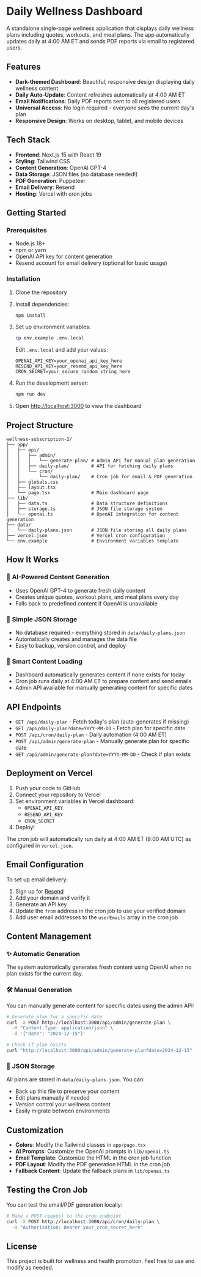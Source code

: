 # Daily Wellness Dashboard

A standalone single-page wellness application that displays daily wellness plans including quotes, workouts, and meal plans. The app automatically updates daily at 4:00 AM ET and sends PDF reports via email to registered users.

## Features

- **Dark-themed Dashboard**: Beautiful, responsive design displaying daily wellness content
- **Daily Auto-Update**: Content refreshes automatically at 4:00 AM ET
- **Email Notifications**: Daily PDF reports sent to all registered users
- **Universal Access**: No login required - everyone sees the current day's plan
- **Responsive Design**: Works on desktop, tablet, and mobile devices

## Tech Stack

- **Frontend**: Next.js 15 with React 19
- **Styling**: Tailwind CSS
- **Content Generation**: OpenAI GPT-4
- **Data Storage**: JSON files (no database needed!)
- **PDF Generation**: Puppeteer
- **Email Delivery**: Resend
- **Hosting**: Vercel with cron jobs

## Getting Started

### Prerequisites

- Node.js 18+ 
- npm or yarn
- OpenAI API key for content generation
- Resend account for email delivery (optional for basic usage)

### Installation

1. Clone the repository
2. Install dependencies:
   ```bash
   npm install
   ```

3. Set up environment variables:
   ```bash
   cp env.example .env.local
   ```
   
   Edit `.env.local` and add your values:
   ```
   OPENAI_API_KEY=your_openai_api_key_here
   RESEND_API_KEY=your_resend_api_key_here
   CRON_SECRET=your_secure_random_string_here
   ```

4. Run the development server:
   ```bash
   npm run dev
   ```

5. Open [http://localhost:3000](http://localhost:3000) to view the dashboard

## Project Structure

```
wellness-subscription-2/
├── app/
│   ├── api/
│   │   ├── admin/
│   │   │   └── generate-plan/ # Admin API for manual plan generation
│   │   ├── daily-plan/        # API for fetching daily plans
│   │   └── cron/
│   │       └── daily-plan/    # Cron job for email & PDF generation
│   ├── globals.css
│   ├── layout.tsx
│   └── page.tsx               # Main dashboard page
├── lib/
│   ├── data.ts                # Data structure definitions
│   ├── storage.ts             # JSON file storage system
│   └── openai.ts              # OpenAI integration for content generation
├── data/
│   └── daily-plans.json       # JSON file storing all daily plans
├── vercel.json                # Vercel cron configuration
└── env.example                # Environment variables template
```

## How It Works

### 🤖 **AI-Powered Content Generation**
- Uses OpenAI GPT-4 to generate fresh daily content
- Creates unique quotes, workout plans, and meal plans every day
- Falls back to predefined content if OpenAI is unavailable

### 💾 **Simple JSON Storage**
- No database required - everything stored in `data/daily-plans.json`
- Automatically creates and manages the data file
- Easy to backup, version control, and deploy

### 🔄 **Smart Content Loading**
- Dashboard automatically generates content if none exists for today
- Cron job runs daily at 4:00 AM ET to prepare content and send emails
- Admin API available for manually generating content for specific dates

## API Endpoints

- `GET /api/daily-plan` - Fetch today's plan (auto-generates if missing)
- `GET /api/daily-plan?date=YYYY-MM-DD` - Fetch plan for specific date
- `POST /api/cron/daily-plan` - Daily automation (4:00 AM ET)
- `POST /api/admin/generate-plan` - Manually generate plan for specific date
- `GET /api/admin/generate-plan?date=YYYY-MM-DD` - Check if plan exists

## Deployment on Vercel

1. Push your code to GitHub
2. Connect your repository to Vercel
3. Set environment variables in Vercel dashboard:
   - `OPENAI_API_KEY`
   - `RESEND_API_KEY`
   - `CRON_SECRET`
4. Deploy!

The cron job will automatically run daily at 4:00 AM ET (9:00 AM UTC) as configured in `vercel.json`.

## Email Configuration

To set up email delivery:

1. Sign up for [Resend](https://resend.com)
2. Add your domain and verify it
3. Generate an API key
4. Update the `from` address in the cron job to use your verified domain
5. Add user email addresses to the `userEmails` array in the cron job

## Content Management

### ✨ **Automatic Generation**
The system automatically generates fresh content using OpenAI when no plan exists for the current day.

### 🛠️ **Manual Generation**
You can manually generate content for specific dates using the admin API:

```bash
# Generate plan for a specific date
curl -X POST http://localhost:3000/api/admin/generate-plan \
  -H "Content-Type: application/json" \
  -d '{"date": "2024-12-15"}'

# Check if plan exists
curl "http://localhost:3000/api/admin/generate-plan?date=2024-12-15"
```

### 📁 **JSON Storage**
All plans are stored in `data/daily-plans.json`. You can:
- Back up this file to preserve your content
- Edit plans manually if needed
- Version control your wellness content
- Easily migrate between environments

## Customization

- **Colors**: Modify the Tailwind classes in `app/page.tsx`
- **AI Prompts**: Customize the OpenAI prompts in `lib/openai.ts`
- **Email Template**: Customize the HTML in the cron job function
- **PDF Layout**: Modify the PDF generation HTML in the cron job
- **Fallback Content**: Update the fallback plans in `lib/openai.ts`

## Testing the Cron Job

You can test the email/PDF generation locally:

```bash
# Make a POST request to the cron endpoint
curl -X POST http://localhost:3000/api/cron/daily-plan \
  -H "Authorization: Bearer your_cron_secret_here"
```

## License

This project is built for wellness and health promotion. Feel free to use and modify as needed.
